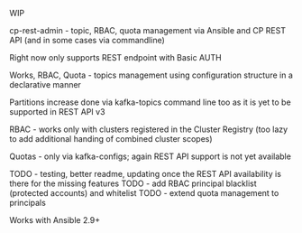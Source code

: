 WIP

cp-rest-admin - topic, RBAC, quota management via Ansible and CP REST API (and in some cases via commandline) 

Right now only supports REST endpoint with Basic AUTH

Works, RBAC, Quota - topics management using configuration structure in a declarative manner

Partitions increase done via kafka-topics command line too as it is yet to be supported in REST API v3

RBAC - works only with clusters registered in the Cluster Registry (too lazy to add additional handing of combined cluster scopes)

Quotas - only via kafka-configs; again REST API support is not yet available

TODO - testing, better readme, updating once the REST API availability is there for the missing features
TODO - add RBAC principal blacklist (protected accounts) and whitelist
TODO - extend quota management to principals

Works with Ansible 2.9+ 
